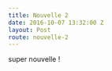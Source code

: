 ```yaml
---
title: Nouvelle 2
date: 2016-10-07 13:32:00 Z
layout: Post
route: nouvelle-2
---
```


super nouvelle !
